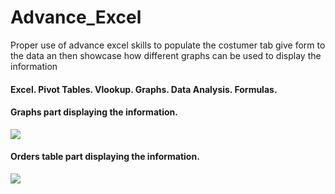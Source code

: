 # Advance_Excel
<p>Proper use of advance excel skills to populate the costumer tab give form to the data an then showcase how different graphs can be used to display the information</p>
                <h4>Excel.     Pivot Tables.   Vlookup.     Graphs.    Data Analysis.      Formulas.</h4>

<h4>Graphs part displaying the information.</h4>

![](https://github.com/Bensarras/Advance_Excel/assets/95305924/94c2c64e-8aaa-4571-923e-434f0e0fafc0)

<h4>Orders table part displaying the information.</h4>

![](https://github.com/Bensarras/Advance_Excel/assets/95305924/ab1bb850-fef5-45bf-8c48-fd2bf6f67bff)



